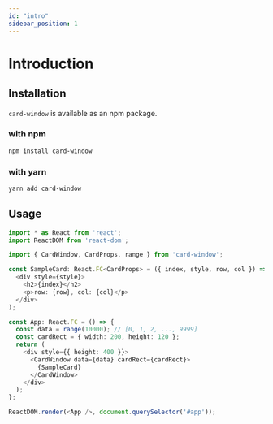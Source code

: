 ```yaml
---
id: "intro"
sidebar_position: 1
---
```


# Introduction

## Installation

`card-window` is available as an npm package.

### with npm

```bash
npm install card-window
```

### with yarn

```bash
yarn add card-window
```

## Usage

```typescript
import * as React from 'react';
import ReactDOM from 'react-dom';

import { CardWindow, CardProps, range } from 'card-window';

const SampleCard: React.FC<CardProps> = ({ index, style, row, col }) => (
  <div style={style}>
    <h2>{index}</h2>
    <p>row: {row}, col: {col}</p>
  </div>
);

const App: React.FC = () => {
  const data = range(10000); // [0, 1, 2, ..., 9999]
  const cardRect = { width: 200, height: 120 };
  return (
    <div style={{ height: 400 }}>
      <CardWindow data={data} cardRect={cardRect}>
        {SampleCard}
      </CardWindow>
    </div>
  );
};

ReactDOM.render(<App />, document.querySelector('#app'));
```
